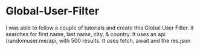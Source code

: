 # Global-User-Filter
I was able to follow a couple of tutorials and create this Global User Filter. It searches for first name, last name, city, &amp; country. It uses an api (randomuser.me/api, with 500 results. It uses fetch, await and the res.json
